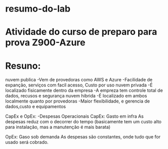 # resumo-do-lab
#  Atividade do curso de preparo para prova Z900-Azure
# Resuno:
nuvem publica
	-Vem de provedoras como AWS e Azure
	-Facilidade de expanção, serviços com facil acesso, Custo por uso
nuvem privada
	-É localizado fisicamente dentro da empresa
	-A empreza tem controle total de dados, recusos e segurança
nuvem hibrida
	-É localizado em ambos localmente quanto por provedoras
	-Maior flexibilidade, e gerencia de dados,custo e equipamentos

CapEx e OpEx:
-Despesas Operacionais
CapEx: Gasto em infra
  As despesas reduz com o decorrer do tempo (basicamente tem um custo alto para instalação, mas a manutenção é mais barata)

OpEx: Gaso sob demanda
  As despesas são constantes, onde tudo que for usado será cobrado.
